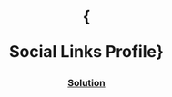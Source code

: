 <!-- Please update value in the {}  --> <h1 align="center">{
Social Links Profile}</h1> <div align="center"> <h3> <a href="https://socialprofilesection.netlify.app/"> Solution </a> </h3> </div>
